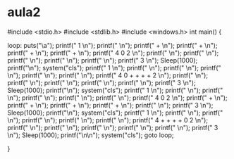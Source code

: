 # aula2
#include <stdio.h>
#include <stdlib.h>
#include <windows.h>
int main()
{



loop:
puts("\a");
printf("                                1                                \n");
printf("                                                                 \n");
printf("                                +                                \n");
printf("                                +                                \n");
printf("                                +                                \n");
printf("                                +                                \n");
printf("                4               0               2                \n");
printf("                                                                 \n");
printf("                                                                 \n");
printf("                                                                 \n");
printf("                                                                 \n");
printf("                                                                 \n");
printf("                                3                                \n");
Sleep(1000);
printf("\n");
system("cls");
printf("                                1                                \n");
printf("                                                                 \n");
printf("                                                                 \n");
printf("                                                                 \n");
printf("                                                                 \n");
printf("                                                                 \n");
printf("                4               0  +  +  + +    2                 \n");
printf("                                                                 \n");
printf("                                                                 \n");
printf("                                                                 \n");
printf("                                                                 \n");
printf("                                                                 \n");
printf("                                3                                \n");
Sleep(1000);
printf("\n");
system("cls");
printf("                                1                                \n");
printf("                                                                 \n");
printf("                                                                 \n");
printf("                                                                 \n");
printf("                                                                 \n");
printf("                                                                 \n");
printf("                4               0               2                \n");
printf("                                +                                \n");
printf("                                +                                \n");
printf("                                +                                \n");
printf("                                +                                \n");
printf("                                                                 \n");
printf("                                3                                \n");
Sleep(1000);
printf("\n");
system("cls");
printf("                                1                                \n");
printf("                                                                 \n");
printf("                                                                 \n");
printf("                                                                 \n");
printf("                                                                 \n");
printf("                                                                 \n");
printf("                4   +  +  +  +  0               2                \n");
printf("                                                                 \n");
printf("                                                                 \n");
printf("                                                                 \n");
printf("                                                                 \n");
printf("                                                                 \n");
printf("                                3                                \n");
Sleep(1000);
printf("\n\n");
system("cls");
goto loop;

}
